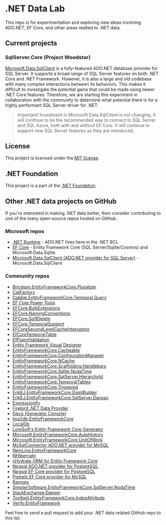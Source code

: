 # .NET Data Lab

This repo is for experimentation and exploring new ideas involving ADO.NET, EF Core, and other areas realted to .NET data.

## Current projects

### SqlServer.Core (Project Woodstar)

[Microsoft.Data.SqlClient](https://github.com/dotnet/sqlclient) is a fully-featured ADO.NET database provider for SQL Server. It supports a broad range of SQL Server features on both .NET Core and .NET Framework. However, it is also a large and old codebase with many complex interactions between its behaviors. This makes it difficult to investigate the potential gains that could be made using newer .NET Core features. Therefore, we are starting this experiment in collaboration with the community to determine what potential there is for a highly performant SQL Server driver for .NET.

> Important! Investment in Microsoft.Data.SqlClient is not changing. It will continue to be the recommended way to connect to SQL Server and SQL Azure, both with and without EF Core. It will continue to support new SQL Server features as they are introduced.

## License

This project is licensed under the [MIT license](LICENSE).

## .NET Foundation

This project is a part of the [.NET Foundation].

[.NET Foundation]: http://www.dotnetfoundation.org/projects
[.NET Foundation forums]: http://forums.dotnetfoundation.org/

## Other .NET data projects on GitHub

If you're interested in making .NET data better, then consider contributing to one of the many open-source repos hosted on GitHub.

### Microsoft repos

- [.NET Runtime](https://github.com/dotnet/runtime) - ADO.NET lives here in the .NET BCL
- [EF Core](https://github.com/dotnet/efcore) - Entity Framework Core (SQL Server/Sqlite/Cosmos) and Microsoft.Data.Sqlite
- [Microsoft.Data.SqlClient (ADO.NET provider for SQL Server)](https://github.com/dotnet/sqlclient) - Microsoft.Data.SqlClient

### Community repos

- [Bricelam.EntityFrameworkCore.Pluralizer](https://github.com/bricelam/EFCore.Pluralizer)
- [CatFactory](https://github.com/hherzl/CatFactory.EntityFrameworkCore)
- [Dabble.EntityFrameworkCore.Temporal.Query](https://github.com/Adam-Langley/efcore-temporal-query)
- [EF Core Power Tools](https://github.com/ErikEJ/EFCorePowerTools)
- [EFCore.BulkExtensions](https://github.com/borisdj/EFCore.BulkExtensions)
- [EFCore.NamingConventions](https://github.com/efcore/EFCore.NamingConventions)
- [EFCore.SoftDelete](https://www.nuget.org/packages/EFCore.SoftDelete)
- [EFCore.TemporalSupport](https://github.com/cpoDesign/EFCore.TemporalSupport)
- [EFCoreSecondLevelCacheInterceptor](https://github.com/VahidN/EFCoreSecondLevelCacheInterceptor)
- [EfCoreTemporalTable](https://github.com/glautrou/EfCoreTemporalTable)
- [EfFluentValidation](https://github.com/SimonCropp/EfFluentValidation)
- [Entity Framework Visual Designer](https://github.com/msawczyn/EFDesigner)
- [EntityFrameworkCore.Cacheable](https://github.com/SteffenMangold/EntityFrameworkCore.Cacheable)
- [EntityFrameworkCore.ConfigurationManager](https://github.com/efcore/EFCore.ConfigurationManager)
- [EntityFrameworkCore.NCache](https://www.alachisoft.com/ncache/ef-core-cache.html)
- [EntityFrameworkCore.Scaffolding.Handlebars](https://github.com/TrackableEntities/EntityFrameworkCore.Scaffolding.Handlebars)
- [EntityFrameworkCore.Sqlite.NodaTime](https://github.com/khellang/EFCore.Sqlite.NodaTime)
- [EntityFrameworkCore.SqlServer.HierarchyId](https://github.com/efcore/EFCore.SqlServer.HierarchyId)
- [EntityFrameworkCore.TemporalTables](https://github.com/findulov/EntityFrameworkCore.TemporalTables)
- [EntityFrameworkCore.Triggered](https://github.com/koenbeuk/EntityFrameworkCore.Triggered)
- [ErikEJ.EntityFrameworkCore.DgmlBuilder](https://github.com/ErikEJ/EFCorePowerTools/wiki/Inspect-your-DbContext-model)
- [ErikEJ.EntityFrameworkCore.SqlServer.Dacpac](https://github.com/ErikEJ/EFCorePowerTools/wiki/ErikEJ.EntityFrameworkCore.SqlServer.Dacpac)
- [Expressionify](https://github.com/ClaveConsulting/Expressionify)
- [Firebird .NET Data Provider](https://github.com/cincuranet/FirebirdSql.Data.FirebirdClient)
- [Geco (Generator Console)](https://github.com/iQuarc/Geco)
- [linq2db.EntityFrameworkCore](https://github.com/linq2db/linq2db.EntityFrameworkCore)
- [LocalDb](https://github.com/SimonCropp/LocalDb)
- [LoreSoft's Entity Framework Core Generator](https://github.com/loresoft/EntityFrameworkCore.Generator)
- [Microsoft.EntityFrameworkCore.AutoHistory](https://github.com/Arch/AutoHistory/)
- [Microsoft.EntityFrameworkCore.UnitOfWork](https://github.com/Arch/UnitOfWork/)
- [MySqlConnector ADO.NET provider for MySQL](https://github.com/mysql-net/MySqlConnector)
- [NeinLinq.EntityFrameworkCore](https://github.com/axelheer/nein-linq/)
- [NHibernate](https://github.com/nhibernate)
- [nHydrate ORM for Entity Framework Core](https://github.com/nHydrate/nHydrate)
- [Npgsql ADO.NET provider for PostgreSQL](https://github.com/npgsql/npgsql)
- [Npgsql EF Core provider for PostgreSQL](https://github.com/npgsql/efcore.pg)
- [Pomelo EF Core provider for MySQL](https://github.com/PomeloFoundation/Pomelo.EntityFrameworkCore.MySql)
- [Ramses](https://github.com/JValck/Ramses)
- [SimplerSoftware.EntityFrameworkCore.SqlServer.NodaTime](https://github.com/StevenRasmussen/EFCore.SqlServer.NodaTime)
- [StackExchange.Dapper](https://github.com/StackExchange/Dapper)
- [Toolbelt.EntityFrameworkCore.IndexAttribute](https://github.com/jsakamoto/EntityFrameworkCore.IndexAttribute)
- [Verify.EntityFramework](https://github.com/VerifyTests/Verify.EntityFramework)

Feel free to send a pull request to add your .NET data related GitHub repo to this list.
